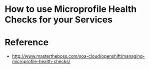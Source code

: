 # How to use Microprofile Health Checks for your Services
# Reference
* http://www.mastertheboss.com/soa-cloud/openshift/managing-microprofile-health-checks/